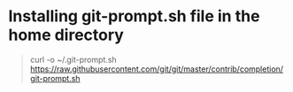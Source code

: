 # Installing git-prompt.sh file in the home directory 

> curl -o ~/.git-prompt.sh https://raw.githubusercontent.com/git/git/master/contrib/completion/git-prompt.sh
